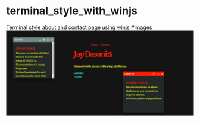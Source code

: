 # terminal_style_with_winjs
Terminal style about and contact page using winjs
#images
![](output/output.JPG)
